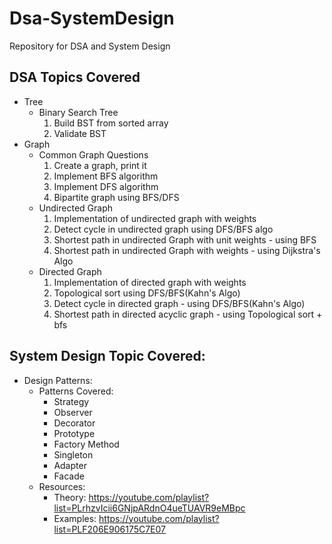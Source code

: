 # Dsa-SystemDesign
Repository for DSA and System Design

## DSA Topics Covered
- Tree
  - Binary Search Tree
    1. Build BST from sorted array
    2. Validate BST
- Graph
  - Common Graph Questions
    1. Create a graph, print it
    2. Implement BFS algorithm
    3. Implement DFS algorithm
    4. Bipartite graph using BFS/DFS
  - Undirected Graph
    1. Implementation of undirected graph with weights
    2. Detect cycle in undirected graph using DFS/BFS algo
    3. Shortest path in undirected Graph with unit weights - using BFS
    4. Shortest path in undirected Graph with weights - using Dijkstra's Algo
  - Directed Graph
    1. Implementation of directed graph with weights
    2. Topological sort using DFS/BFS(Kahn's Algo)
    3. Detect cycle in directed graph - using DFS/BFS(Kahn's Algo)
    4. Shortest path in directed acyclic graph - using Topological sort + bfs

## System Design Topic Covered:
- Design Patterns: 
  - Patterns Covered:
    - Strategy
    - Observer
    - Decorator
    - Prototype
    - Factory Method
    - Singleton
    - Adapter
    - Facade
  - Resources:<br/>
    - Theory: https://youtube.com/playlist?list=PLrhzvIcii6GNjpARdnO4ueTUAVR9eMBpc<br/>
    - Examples: https://youtube.com/playlist?list=PLF206E906175C7E07<br/>
  
  

